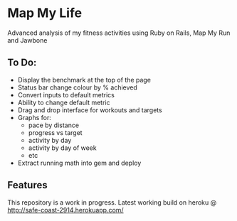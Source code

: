 Map My Life
===========

Advanced analysis of my fitness activities using Ruby on Rails, Map My Run and Jawbone

To Do:
------
- Display the benchmark at the top of the page
- Status bar change colour by % achieved
- Convert inputs to default metrics
- Ability to change default metric
- Drag and drop interface for workouts and targets
- Graphs for:
  - pace by distance
  - progress vs target
  - activity by day
  - activity by day of week
  - etc
- Extract running math into gem and deploy

Features
--------
This repository is a work in progress. Latest working build on heroku @ http://safe-coast-2914.herokuapp.com/
